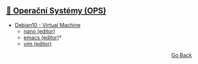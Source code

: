 ## <a href="https://github.com/neostetic/School-Zapisky/tree/main/OPS">📴 Operační Systémy (OPS)</a>
- <a href="https://github.com/neostetic/School-Zapisky/tree/main/OPS/debian">Debian10 - Virtual Machine</a>
  - <a href="https://github.com/neostetic/School-Zapisky/blob/main/OPS/nano/README.pdf">nano (editor)</a>
  - <a href="https://github.com/neostetic/School-Zapisky/blob/main/OPS/emacs/README.pdf">emacs (editor)</a>*
  - <a href="https://github.com/neostetic/School-Zapisky/blob/main/OPS/vim/README.pdf">vim  (editor)</a>
<p align="right">
  <a href="https://github.com/neostetic/School-Zapisky">Go Back</a>
</p>
